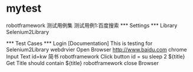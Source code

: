 # mytest
robotframework 测试用例集
测试用例1:百度搜索
*** Settings ***
Library           Selenium2Library

*** Test Cases ***
Login
    [Documentation]    This is testing for Selenium2Library webdrvier
    Open Browser    http://www.baidu.com    chrome
    Input Text    id=kw   简书 robotframework
    Click button    id = su
    sleep    2
    ${title}    Get Title
    should contain    ${title}    robotframework
    close Browser

